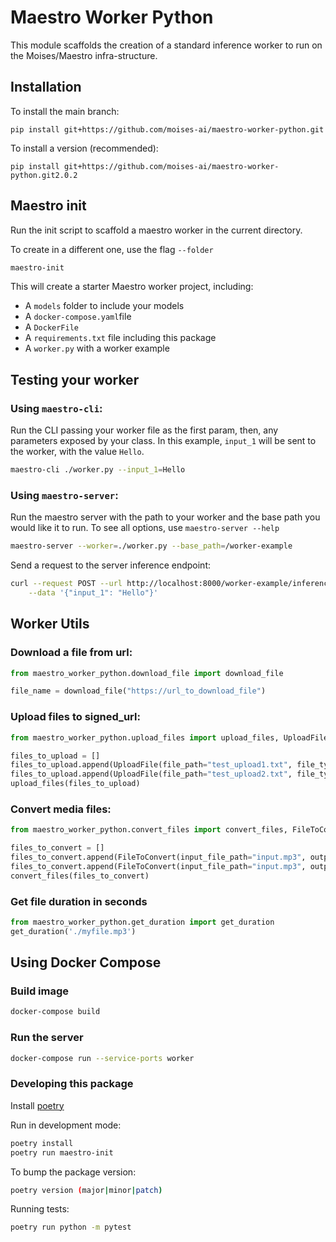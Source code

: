 # Maestro Worker Python

This module scaffolds the creation of a standard inference worker to run on the Moises/Maestro infra-structure.

## Installation
To install the main branch:
```
pip install git+https://github.com/moises-ai/maestro-worker-python.git
```

To install a version (recommended):
```
pip install git+https://github.com/moises-ai/maestro-worker-python.git2.0.2
```

## Maestro init
Run the init script to scaffold a maestro worker in the current directory. 

To create in a different one, use the flag `--folder`

```bash
maestro-init
```

This will create a starter Maestro worker project, including:
  - A `models` folder to include your models
  - A `docker-compose.yaml`file
  - A `DockerFile`
  - A `requirements.txt` file including this package
  - A `worker.py` with a worker example

## Testing your worker

### Using `maestro-cli`:

Run the CLI passing your worker file as the first param, then, any parameters exposed by your class. In this example, `input_1` will be sent to the worker, with the value `Hello`.

```bash
maestro-cli ./worker.py --input_1=Hello
```

### Using `maestro-server`:

Run the maestro server with the path to your worker and the base path you would like it to run. To see all options, use `maestro-server --help`

```bash
maestro-server --worker=./worker.py --base_path=/worker-example
```

Send a request to the server inference endpoint:

```bash
curl --request POST --url http://localhost:8000/worker-example/inference  --header 'Content-Type: application/json' \
    --data '{"input_1": "Hello"}'
```

## Worker Utils

### Download a file from url:
```python
from maestro_worker_python.download_file import download_file

file_name = download_file("https://url_to_download_file")
```

### Upload files to signed_url:
```python
from maestro_worker_python.upload_files import upload_files, UploadFile

files_to_upload = []
files_to_upload.append(UploadFile(file_path="test_upload1.txt", file_type="text/plain", signed_url="https://httpbin.org/put"))
files_to_upload.append(UploadFile(file_path="test_upload2.txt", file_type="text/plain", signed_url="https://httpbin.org/put"))
upload_files(files_to_upload)
```

### Convert media files:
```python
from maestro_worker_python.convert_files import convert_files, FileToConvert

files_to_convert = []
files_to_convert.append(FileToConvert(input_file_path="input.mp3", output_file_path="output.wav", file_format="wav", max_duration=1200))
files_to_convert.append(FileToConvert(input_file_path="input.mp3", output_file_path="output.m4a", file_format="m4a", max_duration=1200))
convert_files(files_to_convert)
```

### Get file duration in seconds
```python
from maestro_worker_python.get_duration import get_duration
get_duration('./myfile.mp3')
```

## Using Docker Compose

### Build image
```bash
docker-compose build
```

### Run the server

```bash
docker-compose run --service-ports worker
```

### Developing this package

Install [poetry](https://python-poetry.org/docs/#installing-with-the-official-installer)


Run in development mode:

```bash
poetry install
poetry run maestro-init
```

To bump the package version:

```bash
poetry version (major|minor|patch)
```

Running tests:

```bash
poetry run python -m pytest
```
